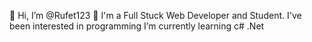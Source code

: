 👋 Hi, I’m @Rufet123
👀 I'm a Full Stuck Web Developer and Student. I've been interested in programming
I’m currently learning c# .Net
